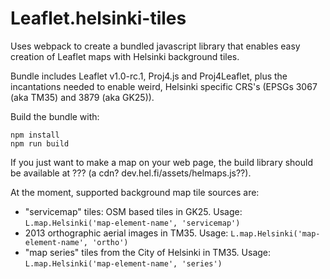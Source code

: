 # Leaflet.helsinki-tiles

Uses webpack to create a bundled javascript library that enables easy creation of Leaflet maps with Helsinki background tiles.

Bundle includes Leaflet v1.0-rc.1, Proj4.js and Proj4Leaflet, plus the incantations needed to enable weird, Helsinki specific CRS's (EPSGs 3067 (aka TM35) and 3879 (aka GK25)).

Build the bundle with:
```
npm install
npm run build
```

If you just want to make a map on your web page, the build library should be available at ??? (a cdn? dev.hel.fi/assets/helmaps.js??).

At the moment, supported background map tile sources are:
 - "servicemap" tiles: OSM based tiles in GK25. Usage: `L.map.Helsinki('map-element-name', 'servicemap')`
 - 2013 orthographic aerial images in TM35. Usage: `L.map.Helsinki('map-element-name', 'ortho')`
 - "map series" tiles from the City of Helsinki in TM35. Usage: `L.map.Helsinki('map-element-name', 'series')`
